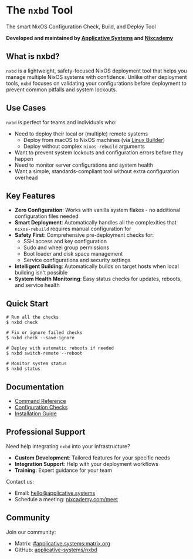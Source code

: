 # The `nxbd` Tool

The smart NixOS Configuration Check, Build, and Deploy Tool

**Developed and maintained by [Applicative Systems](https://applicative.systems/) and [Nixcademy](https://nixcademy.com/)**

## What is nxbd?

`nxbd` is a lightweight, safety-focused NixOS deployment tool that helps you manage multiple NixOS systems with confidence. Unlike other deployment tools, `nxbd` focuses on validating your configurations before deployment to prevent common pitfalls and system lockouts.

## Use Cases

`nxbd` is perfect for teams and individuals who:

- Need to deploy their local or (multiple) remote systems
    - Deploy from macOS to NixOS machines (via [Linux Builder](https://nixcademy.com/posts/macos-linux-builder/))
    - Deploy without complex `nixos-rebuild` arguments
- Want to prevent system lockouts and configuration errors before they happen
- Need to monitor server configurations and system health
- Want a simple, standards-compliant tool without extra configuration overhead

## Key Features

- **Zero Configuration**: Works with vanilla system flakes - no additional configuration files needed
- **Smart Deployment**: Automatically handles all the complexities that `nixos-rebuild` requires manual configuration for
- **Safety First**: Comprehensive pre-deployment checks for:
    - SSH access and key configuration
    - Sudo and wheel group permissions
    - Boot loader and disk space management
    - Service configurations and security settings
- **Intelligent Building**: Automatically builds on target hosts when local building isn't possible
- **System Health Monitoring**: Easy status checks for updates, reboots, and service health

## Quick Start

```console
# Run all the checks
$ nxbd check

# Fix or ignore failed checks
$ nxbd check --save-ignore

# Deploy with automatic reboots if needed
$ nxbd switch-remote --reboot

# Monitor system status
$ nxbd status
```

## Documentation

- [Command Reference](commands/index.md)
- [Configuration Checks](checks/index.md)
- [Installation Guide](commands/installation.md)

## Professional Support

Need help integrating `nxbd` into your infrastructure?

- **Custom Development**: Tailored features for your specific needs
- **Integration Support**: Help with your deployment workflows
- **Training**: Expert guidance for your team

Contact us:

- Email: [hello@applicative.systems](mailto:hello@applicative.systems)
- Schedule a meeting: [nixcademy.com/meet](https://nixcademy.com/meet)

## Community

Join our community:
- Matrix: [#applicative.systems:matrix.org](https://matrix.to/#/#applicative.systems:matrix.org)
- GitHub: [applicative-systems/nxbd](https://github.com/applicative-systems/nxbd)
